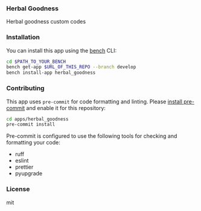 ### Herbal Goodness

Herbal goodness custom codes

### Installation

You can install this app using the [bench](https://github.com/frappe/bench) CLI:

```bash
cd $PATH_TO_YOUR_BENCH
bench get-app $URL_OF_THIS_REPO --branch develop
bench install-app herbal_goodness
```

### Contributing

This app uses `pre-commit` for code formatting and linting. Please [install pre-commit](https://pre-commit.com/#installation) and enable it for this repository:

```bash
cd apps/herbal_goodness
pre-commit install
```

Pre-commit is configured to use the following tools for checking and formatting your code:

- ruff
- eslint
- prettier
- pyupgrade

### License

mit
